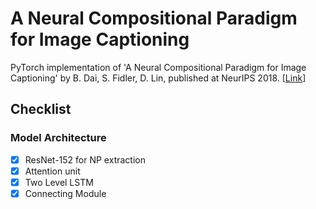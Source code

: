 # A Neural Compositional Paradigm for Image Captioning

PyTorch implementation of 'A Neural Compositional Paradigm for Image Captioning' by B. Dai, S. Fidler, D. Lin, published at NeurIPS 2018. [[Link](https://arxiv.org/abs/1810.09630)]

## Checklist
### Model Architecture
- [x] ResNet-152 for NP extraction
- [x] Attention unit
- [x] Two Level LSTM
- [x] Connecting Module
